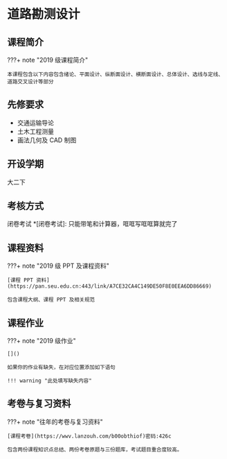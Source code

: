 # 道路勘测设计

## 课程简介

???+ note "2019 级课程简介"

    本课程包含以下内容包含绪论、平面设计、纵断面设计、横断面设计、总体设计、选线与定线、道路交叉设计等部分

## 先修要求

- 交通运输导论
- 土木工程测量
- 画法几何及 CAD 制图

## 开设学期

大二下

## 考核方式

闭卷考试
*[闭卷考试]: 只能带笔和计算器，哐哐写哐哐算就完了

## 课程资料

???+ note "2019 级 PPT 及课程资料"

    [课程 PPT 资料](https://pan.seu.edu.cn:443/link/A7CE32CA4C149DE50F8E0EEA6DD86669)

    包含课程大纲、课程 PPT 及相关规范

## 课程作业

???+ note "2019 级作业"

    []()
    
    如果你的作业有缺失，在对应位置添加如下语句

    !!! warning "此处填写缺失内容"

## 考卷与复习资料

???+ note "往年的考卷与复习资料"

    [课程考卷](https://wwv.lanzouh.com/b00obthiof)密码:426c
    
    包含两份课程知识点总结、两份考卷原题与三份题库，考试题目重合度较高。
